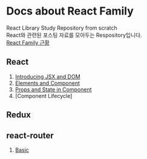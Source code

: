 # Docs about React Family
React Library Study Repository from scratch  
React와 관련된 포스팅 자료를 모아두는 Respository입니다.  
[React Family 근황](https://github.com/JaeYeopHan/react_tutorial_with_docs/blob/master/React-Family.md)

## React
1. [Introducing JSX and DOM](https://github.com/JaeYeopHan/react_tutorial_with_docs/blob/master/React/ch01-Introducing-JSX-and-DOM.md)
2. [Elements and Component](https://github.com/JaeYeopHan/react_tutorial_with_docs/blob/master/React/ch02-Elements-and-Components.md)
3. [Props and State in Component](https://github.com/JaeYeopHan/react_tutorial_with_docs/blob/master/React/ch03-Props-and-State-in-Component.md)
4. [Component Lifecycle]

## Redux

## react-router
1. [Basic](https://github.com/JaeYeopHan/react_tutorial_with_docs/blob/master/react-router/ch01-React-Router-basic.md)
